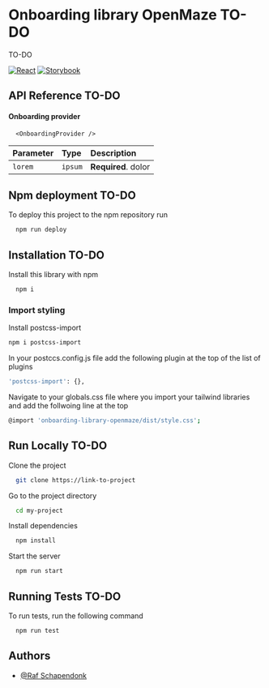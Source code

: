 # Onboarding library OpenMaze TO-DO

TO-DO

[![React](https://img.shields.io/badge/React-20232A?style=for-the-badge&logo=react&logoColor=61DAFB)](https://react.dev)
[![Storybook](https://img.shields.io/badge/storybook-FF4785?style=for-the-badge&logo=storybook&logoColor=white)](https://storybook.js.org)

## API Reference TO-DO

#### Onboarding provider

```http
  <OnboardingProvider />
```

| Parameter | Type    | Description         |
| :-------- | :------ | :------------------ |
| `lorem`   | `ipsum` | **Required**. dolor |

## Npm deployment TO-DO

To deploy this project to the npm repository run

```bash
  npm run deploy
```

## Installation TO-DO

Install this library with npm

```bash
  npm i
```

### Import styling

Install postcss-import

```bash
npm i postcss-import
```

In your postccs.config.js file add the following plugin at the top of the list of plugins

```bash
'postcss-import': {},
```

Navigate to your globals.css file where you import your tailwind libraries and add the follwoing line at the top

```bash
@import 'onboarding-library-openmaze/dist/style.css';
```

## Run Locally TO-DO

Clone the project

```bash
  git clone https://link-to-project
```

Go to the project directory

```bash
  cd my-project
```

Install dependencies

```bash
  npm install
```

Start the server

```bash
  npm run start
```

## Running Tests TO-DO

To run tests, run the following command

```bash
  npm run test
```

## Authors

- [@Raf Schapendonk](https://github.com/RafSchapendonk)
